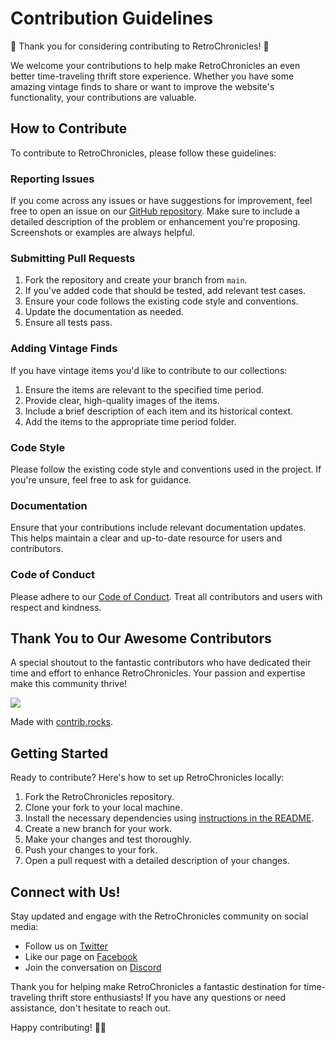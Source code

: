 # Contribution Guidelines

🎉 Thank you for considering contributing to RetroChronicles! 🎉

We welcome your contributions to help make RetroChronicles an even better time-traveling thrift store experience. Whether you have some amazing vintage finds to share or want to improve the website's functionality, your contributions are valuable.

## How to Contribute

To contribute to RetroChronicles, please follow these guidelines:

### Reporting Issues

If you come across any issues or have suggestions for improvement, feel free to open an issue on our [GitHub repository](link-to-repository-issues). Make sure to include a detailed description of the problem or enhancement you're proposing. Screenshots or examples are always helpful.

### Submitting Pull Requests

1. Fork the repository and create your branch from `main`.
2. If you've added code that should be tested, add relevant test cases.
3. Ensure your code follows the existing code style and conventions.
4. Update the documentation as needed.
5. Ensure all tests pass.

### Adding Vintage Finds

If you have vintage items you'd like to contribute to our collections:

1. Ensure the items are relevant to the specified time period.
2. Provide clear, high-quality images of the items.
3. Include a brief description of each item and its historical context.
4. Add the items to the appropriate time period folder.

### Code Style

Please follow the existing code style and conventions used in the project. If you're unsure, feel free to ask for guidance.

### Documentation

Ensure that your contributions include relevant documentation updates. This helps maintain a clear and up-to-date resource for users and contributors.

### Code of Conduct

Please adhere to our [Code of Conduct](CODE_OF_CONDUCT.md). Treat all contributors and users with respect and kindness.

## Thank You to Our Awesome Contributors

A special shoutout to the fantastic contributors who have dedicated their time and effort to enhance RetroChronicles. Your passion and expertise make this community thrive!

<a href="https://github.com/NormallyRayne/RetroChronicles/graphs/contributors">
  <img src="https://contrib.rocks/image?repo=NormallyRayne/RetroChronicles" />
</a>

Made with [contrib.rocks](https://contrib.rocks).

## Getting Started

Ready to contribute? Here's how to set up RetroChronicles locally:

1. Fork the RetroChronicles repository.
2. Clone your fork to your local machine.
3. Install the necessary dependencies using [instructions in the README](#installation-instructions).
4. Create a new branch for your work.
5. Make your changes and test thoroughly.
6. Push your changes to your fork.
7. Open a pull request with a detailed description of your changes.

## Connect with Us!

Stay updated and engage with the RetroChronicles community on social media:

- Follow us on [Twitter](https://twitter.com/RetroChronicles)
- Like our page on [Facebook](https://www.facebook.com/RetroChronicles)
- Join the conversation on [Discord](link-to-discord-invite)

Thank you for helping make RetroChronicles a fantastic destination for time-traveling thrift store enthusiasts! If you have any questions or need assistance, don't hesitate to reach out.

Happy contributing! 🚀✨

